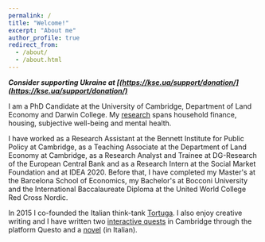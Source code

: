 ```yaml
---
permalink: /
title: "Welcome!"
excerpt: "About me"
author_profile: true
redirect_from: 
  - /about/
  - /about.html
---
```


***Consider supporting Ukraine at [(https://kse.ua/support/donation/](https://kse.ua/support/donation/)***

I am a PhD Candidate at the University of Cambridge, Department of Land Economy and Darwin College. My [research](https://marcofelici.github.io/research/) spans household finance, housing, subjective well-being and mental health. 

I have worked as a Research Assistant at the Bennett Institute for Public Policy at Cambridge, as a Teaching Associate at the Department of Land Economy at Cambridge, as a Research Analyst and Trainee at DG-Research of the European Central Bank and as a Research Intern at the Social Market Foundation and at IDEA 2020. Before that, I have completed my Master's at the Barcelona School of Economics, my Bachelor's at Bocconi University and the International Baccalaureate Diploma at the United World College Red Cross Nordic. 

In 2015 I co-founded the Italian think-tank [Tortuga](https://www.tortuga-econ.it/). I also enjoy creative writing and I have written two [interactive quests](https://questoapp.com/city-games/highlights-of-cambridge-scholars-and-secret-societies-city-walk) in Cambridge through the platform Questo and a [novel](https://www.amazon.it/Adamantino-Marco-Felici-ebook/dp/B0744D4CD8) (in Italian).  
